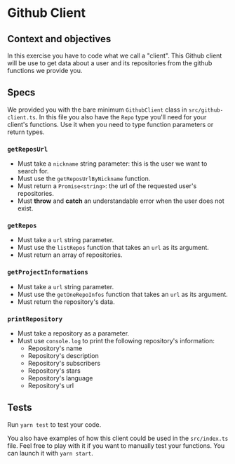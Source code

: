 # Github Client

## Context and objectives

In this exercise you have to code what we call a "client".
This Github client will be use to get data about a user and its repositories from the github functions we provide you.

## Specs

We provided you with the bare minimum `GithubClient` class in `src/github-client.ts`.
In this file you also have the `Repo` type you'll need for your client's functions. Use it when you need to type function parameters or return types.

### `getReposUrl`

- Must take a `nickname` string parameter: this is the user we want to search for.
- Must use the `getReposUrlByNickname` function.
- Must return a `Promise<string>`: the url of the requested user's repositories.
- Must **throw** and **catch** an understandable error when the user does not exist.

### `getRepos`

- Must take a `url` string parameter.
- Must use the `listRepos` function that takes an `url` as its argument.
- Must return an array of repositories.

### `getProjectInformations`

- Must take a `url` string parameter.
- Must use the `getOneRepoInfos` function that takes an `url` as its argument.
- Must return the repository's data.

### `printRepository`

- Must take a repository as a parameter.
- Must use `console.log` to print the following repository's information:
  - Repository's name
  - Repository's description
  - Repository's subscribers
  - Repository's stars
  - Repository's language
  - Repository's url

## Tests

Run `yarn test` to test your code.

You also have examples of how this client could be used in the `src/index.ts` file. Feel free to play with it if you want to manually test your functions. You can launch it with `yarn start`.
